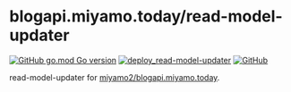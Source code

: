 # blogapi.miyamo.today/read-model-updater

[![GitHub go.mod Go version](https://img.shields.io/github/go-mod/go-version/miyamo2/blogapi.miyamo.today?filename=%2Fread-model-updater%2Fgo.mod&logo=go)](https://img.shields.io/github/go-mod/go-version/miyamo2/blogapi.miyamo.today?filename=%2Fread-model-updater%2Fgo.mod&logo=go)
[![deploy_read-model-updater](https://github.com/miyamo2/blogapi.miyamo.today/actions/workflows/deploy_read-model-updater.yaml/badge.svg)](https://github.com/miyamo2/blogapi.miyamo.today/actions/workflows/deploy_read-model-updater.yaml)
[![GitHub](https://img.shields.io/github/license/miyamo2/blogapi.miyamo.today)](https://img.shields.io/github/license/miyamo2/blogapi.miyamo.today)

read-model-updater for [miyamo2/blogapi.miyamo.today](https://github.com/miyamo2/blogapi.miyamo.today/federator).
